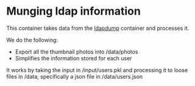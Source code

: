 # Munging ldap information

This container takes data from the [ldapdump](https://github.com/jtilander/ldapdump) container and processes it.

We do the following:

* Export all the thumbnail photos into /data/photos
* Simplifies the information stored for each user

It works by taking the input in /input/users.pkl and processing it to loose files in /data, specifically a json file in /data/users.json
